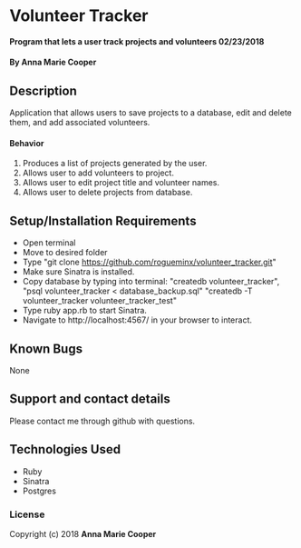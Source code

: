 # Volunteer Tracker

#### Program that lets a user track projects and volunteers 02/23/2018

#### By **Anna Marie Cooper**

## Description

Application that allows users to save projects to a database, edit and delete them, and add associated volunteers.

#### Behavior
1. Produces a list of projects generated by the user.
2. Allows user to add volunteers to project.
3. Allows user to edit project title and volunteer names.
4. Allows user to delete projects from database.

## Setup/Installation Requirements

* Open terminal
* Move to desired folder
* Type "git clone https://github.com/rogueminx/volunteer_tracker.git"
* Make sure Sinatra is installed.
* Copy database by typing into terminal: "createdb volunteer_tracker", "psql volunteer_tracker < database_backup.sql" "createdb -T volunteer_tracker volunteer_tracker_test"
* Type ruby app.rb to start Sinatra.
* Navigate to http://localhost:4567/ in your browser to interact.

## Known Bugs

None

## Support and contact details

Please contact me through github with questions.

## Technologies Used

* Ruby
* Sinatra
* Postgres

### License

Copyright (c) 2018  **Anna Marie Cooper**
